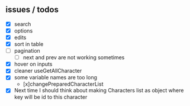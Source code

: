 ## issues / todos
- [X] search
- [X] options
- [X] edits
- [X] sort in table
- [ ] pagination
    - [ ] next and prev are not working sometimes
- [X] hover on inputs
- [x] cleaner useGetAllCharacter
- [X] some variable names are too long
    - [x]changePreparedCharacterList
- [X] Next time I should think about making Characters list as object where key will be id to this character
